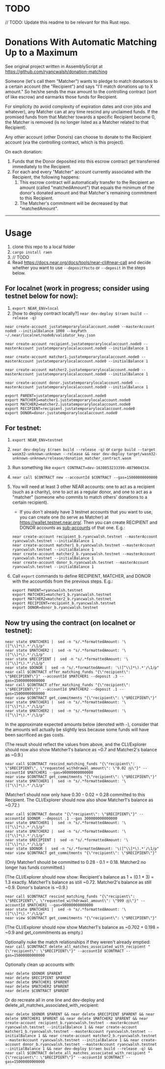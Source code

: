 # TODO

// TODO: Update this readme to be relevant for this Rust repo.

# Donations With Automatic Matching Up to a Maximum

See original project written in AssemblyScript at https://github.com/ryancwalsh/donation-matching

Someone (let's call them "Matcher") wants to pledge to match donations to a certain account (the "Recipient") and says "I'll match donations up to X amount." So he/she sends the max amount to the controlling contract (sort of like escrow) and earmarks those funds for Recipient.

For simplicity (to avoid complexity of expiration dates and cron jobs and whatever), any Matcher can at any time rescind any unclaimed funds. If the promised funds from that Matcher towards a specific Recipient become 0, the Matcher is removed (is no longer listed as a Matcher related to that Recipient).

Any other account (other Donors) can choose to donate to the Recipient account (via the controlling contract, which is this project).

On each donation:

1. Funds that the Donor deposited into this escrow contract get transferred immediately to the Recipient.
1. For each and every "Matcher" account currently associated with the Recipient, the following happens:
   1. This escrow contract will automatically transfer to the Recipient an amount (called "matchedAmount") that equals the minimum of the donor's donated amount and that Matcher's remaining commitment to this Recipient.
   1. The Matcher's commitment will be decreased by that "matchedAmount".

---

# Usage

1. clone this repo to a local folder
1. `cargo install raen`
1. // TODO
1. Read https://docs.near.org/docs/tools/near-cli#near-call and decide whether you want to use `--depositYocto` or `--deposit` in the steps below.

## For localnet (work in progress; consider using testnet below for now):

1. `export NEAR_ENV=local`
1. [how to deploy contract locally?] `near dev-deploy $(raen build --release -q)`

```
near create-account justatemporarylocalaccount.node0 --masterAccount node0 --initialBalance 1000 --keyPath ~/.near/localnet/node0/validator_key.json

near create-account recipient.justatemporarylocalaccount.node0 --masterAccount justatemporarylocalaccount.node0 --initialBalance 1

near create-account matcher1.justatemporarylocalaccount.node0 --masterAccount justatemporarylocalaccount.node0 --initialBalance 1

near create-account matcher2.justatemporarylocalaccount.node0 --masterAccount justatemporarylocalaccount.node0 --initialBalance 1

near create-account donor.justatemporarylocalaccount.node0 --masterAccount justatemporarylocalaccount.node0 --initialBalance 1

export PARENT=justatemporarylocalaccount.node0
export MATCHER1=matcher1.justatemporarylocalaccount.node0
export MATCHER2=matcher2.justatemporarylocalaccount.node0
export RECIPIENT=recipient.justatemporarylocalaccount.node0
export DONOR=donor.justatemporarylocalaccount.node0
```

## For testnet:

1. `export NEAR_ENV=testnet`
1. `near dev-deploy $(raen build --release -q)` or `cargo build --target wasm32-unknown-unknown --release && near dev-deploy target/wasm32-unknown-unknown/release/donation_matcher_contract.wasm`
1. Run something like `export CONTRACT=dev-1638053233399-4079004334`.
1. `near call $CONTRACT new --accountId $CONTRACT --gas=15000000000000`
1. You will need at least 3 other NEAR accounts: one to act as a recipient (such as a charity), one to act as a regular donor, and one to act as a "matcher" (someone who commits to match others' donations to a certain recipient).

   - If you don't already have 3 testnet accounts that you want to use, you can create one (to serve as Matcher) at https://wallet.testnet.near.org/. Then you can create RECIPIENT and DONOR accounts as [sub-accounts](https://docs.near.org/docs/tools/near-cli#near-create-account) of that one. E.g.:

   ```
   near create-account recipient_b.ryancwalsh.testnet --masterAccount ryancwalsh.testnet --initialBalance 1
   near create-account matcher1_b.ryancwalsh.testnet --masterAccount ryancwalsh.testnet --initialBalance 1
   near create-account matcher2_b.ryancwalsh.testnet --masterAccount ryancwalsh.testnet --initialBalance 1
   near create-account donor_b.ryancwalsh.testnet --masterAccount ryancwalsh.testnet --initialBalance 1
   ```

1. Call `export` commands to define RECIPIENT, MATCHER, and DONOR with the accountIds from the previous steps. E.g.:

   ```
   export PARENT=ryancwalsh.testnet
   export MATCHER1=matcher1_b.ryancwalsh.testnet
   export MATCHER2=matcher2_b.ryancwalsh.testnet
   export RECIPIENT=recipient_b.ryancwalsh.testnet
   export DONOR=donor_b.ryancwalsh.testnet
   ```

## Now try using the contract (on localnet or testnet):

```
near state $MATCHER1 |  sed -n "s/.*formattedAmount: '\([^\\]*\).*'/\1/p"
near state $MATCHER2 |  sed -n "s/.*formattedAmount: '\([^\\]*\).*'/\1/p"
near state $RECIPIENT |  sed -n "s/.*formattedAmount: '\([^\\]*\).*'/\1/p"
near state $DONOR |  sed -n "s/.*formattedAmount: '\([^\\]*\).*'/\1/p"
near call $CONTRACT offer_matching_funds "{\"recipient\": \"$RECIPIENT\"}" --accountId $MATCHER1 --deposit .3 --gas=15000000000000
near call $CONTRACT offer_matching_funds "{\"recipient\": \"$RECIPIENT\"}" --accountId $MATCHER2 --deposit .1 --gas=15000000000000
near view $CONTRACT get_commitments "{\"recipient\": \"$RECIPIENT\"}"
near state $MATCHER1 |  sed -n "s/.*formattedAmount: '\([^\\]*\).*'/\1/p"
near state $MATCHER2 |  sed -n "s/.*formattedAmount: '\([^\\]*\).*'/\1/p"
```

In the approximate expected amounts below (denoted with `~`), consider that the amounts will actually be slightly less because some funds will have been sacrificed as gas costs.

(The result should reflect the values from above, and the CLI/Explorer should now also show Matcher1's balance as ~0.7 and Matcher2's balance as ~0.9.)

```
near call $CONTRACT rescind_matching_funds "{\"recipient\": \"$RECIPIENT\", \"requested_withdrawal_amount\": \"0.02 Ⓝ\"}" --accountId $MATCHER1 --gas=90000000000000
near view $CONTRACT get_commitments "{\"recipient\": \"$RECIPIENT\"}"
near state $MATCHER1 |  sed -n "s/.*formattedAmount: '\([^\\]*\).*'/\1/p"
```

(Matcher1 should now only have 0.30 - 0.02 = 0.28 committed to this Recipient. The CLI/Explorer should now also show Matcher1's balance as ~0.72.)

```
near call $CONTRACT donate "{\"recipient\": \"$RECIPIENT\"}" --accountId $DONOR --deposit .1 --gas 300000000000000
near state $MATCHER1 |  sed -n "s/.*formattedAmount: '\([^\\]*\).*'/\1/p"
near state $MATCHER2 |  sed -n "s/.*formattedAmount: '\([^\\]*\).*'/\1/p"
near state $RECIPIENT |  sed -n "s/.*formattedAmount: '\([^\\]*\).*'/\1/p"
near state $DONOR |  sed -n "s/.*formattedAmount: '\([^\\]*\).*'/\1/p"
near view $CONTRACT get_commitments "{\"recipient\": \"$RECIPIENT\"}"
```

(Only Matcher1 should be committed to 0.28 - 0.1 = 0.18. Matcher2 no longer has funds committed.)

(The CLI/Explorer should now show:
Recipient's balance as 1 + (0.1 \* 3) = 1.3 exactly.
Matcher1's balance as still ~0.72.
Matcher2's balance as still ~0.9.
Donor's balance is ~0.9.)

```
near call $CONTRACT rescind_matching_funds "{\"recipient\": \"$RECIPIENT\", \"requested_withdrawal_amount\": \"999 Ⓝ\"}" --accountId $MATCHER1 --gas=90000000000000
near state $MATCHER1 |  sed -n "s/.*formattedAmount: '\([^\\]*\).*'/\1/p"
near view $CONTRACT get_commitments "{\"recipient\": \"$RECIPIENT\"}"
```

(The CLI/Explorer should now show Matcher1's balance as ~0.702 + 0.198 = ~0.9 and get_commitments as empty.)

Optionally nuke the match relationships if they weren't already emptied: `near call $CONTRACT delete_all_matches_associated_with_recipient "{\"recipient\": \"$RECIPIENT\"}" --accountId $CONTRACT --gas=15000000000000`

Optionally clean up accounts with:

```
near delete $DONOR $PARENT
near delete $RECIPIENT $PARENT
near delete $MATCHER1 $PARENT
near delete $MATCHER2 $PARENT
near delete $CONTRACT $PARENT
```

Or do recreate all in one line and dev-deploy and delete_all_matches_associated_with_recipient:

```
near delete $DONOR $PARENT && near delete $RECIPIENT $PARENT && near delete $MATCHER1 $PARENT && near delete $MATCHER2 $PARENT && near create-account recipient_b.ryancwalsh.testnet --masterAccount ryancwalsh.testnet --initialBalance 1 && near create-account matcher1_b.ryancwalsh.testnet --masterAccount ryancwalsh.testnet --initialBalance 1 && near create-account matcher2_b.ryancwalsh.testnet --masterAccount ryancwalsh.testnet --initialBalance 1 && near create-account donor_b.ryancwalsh.testnet --masterAccount ryancwalsh.testnet --initialBalance 1 && near dev-deploy $(raen build --release -q) && near call $CONTRACT delete_all_matches_associated_with_recipient "{\"recipient\": \"$RECIPIENT\"}" --accountId $CONTRACT --gas=15000000000000
```
